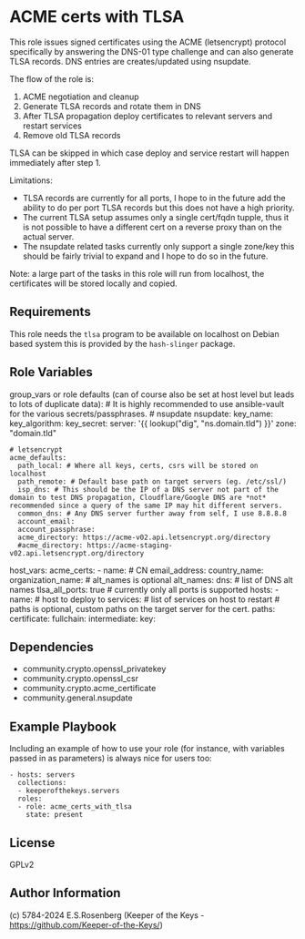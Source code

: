 ACME certs with TLSA
====================

This role issues signed certificates using the ACME (letsencrypt) protocol specifically by answering the DNS-01 type challenge and can also generate TLSA records.
DNS entries are creates/updated using nsupdate.

The flow of the role is:
1. ACME negotiation and cleanup
2. Generate TLSA records and rotate them in DNS
3. After TLSA propagation deploy certificates to relevant servers and restart services
4. Remove old TLSA records

TLSA can be skipped in which case deploy and service restart will happen immediately after step 1.

Limitations:
- TLSA records are currently for all ports, I hope to in the future add the ability to do per port TLSA records but this does not have a high priority.
- The current TLSA setup assumes only a single cert/fqdn tupple, thus it is not possible to have a different cert on a reverse proxy than on the actual server.
- The nsupdate related tasks currently only support a single zone/key this should be fairly trivial to expand and I hope to do so in the future.

Note: a large part of the tasks in this role will run from localhost, the certificates will be stored locally and copied.

Requirements
------------

This role needs the `tlsa` program to be available on localhost on Debian based system this is provided by the `hash-slinger` package.

Role Variables
--------------
group_vars or role defaults (can of course also be set at host level but leads to lots of duplicate data):
    # It is highly recommended to use ansible-vault for the various secrets/passphrases.
    # nsupdate
    nsupdate:
      key_name:
      key_algorithm:
      key_secret:
      server: '{{ lookup("dig", "ns.domain.tld") }}'
      zone: "domain.tld"

    # letsencrypt
    acme_defaults:
      path_local: # Where all keys, certs, csrs will be stored on localhost
      path_remote: # Default base path on target servers (eg. /etc/ssl/)
      isp_dns: # This should be the IP of a DNS server not part of the domain to test DNS propagation, Cloudflare/Google DNS are *not* recommended since a query of the same IP may hit different servers.
      common_dns: # Any DNS server further away from self, I use 8.8.8.8
      account_email:
      account_passphrase:
      acme_directory: https://acme-v02.api.letsencrypt.org/directory
      #acme_directory: https://acme-staging-v02.api.letsencrypt.org/directory


host_vars:
    acme_certs:
    - name: # CN
      email_address:
      country_name:
      organization_name:
      # alt_names is optional
      alt_names:
        dns: # list of DNS alt names
      tlsa_all_ports: true # currently only all ports is supported
      hosts:
      - name: # host to deploy to
        services: # list of services on host to restart
        # paths is optional, custom paths on the target server for the cert.
        paths:
          certificate:
          fullchain:
          intermediate:
          key:


Dependencies
------------

- community.crypto.openssl_privatekey
- community.crypto.openssl_csr
- community.crypto.acme_certificate
- community.general.nsupdate

Example Playbook
----------------

Including an example of how to use your role (for instance, with variables passed in as parameters) is always nice for users too:

    - hosts: servers
      collections:
      - keeperofthekeys.servers
      roles:
      - role: acme_certs_with_tlsa
        state: present

License
-------

GPLv2

Author Information
------------------

(c) 5784-2024 E.S.Rosenberg (Keeper of the Keys - https://github.com/Keeper-of-the-Keys/)
